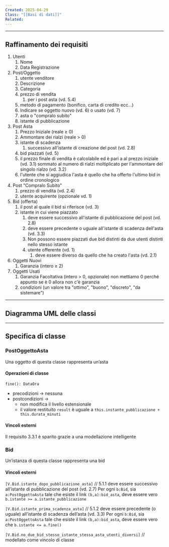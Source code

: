 ```yaml
---
Created: 2025-04-29
Class: "[[Basi di dati]]"
Related:
---
```

---
## Raffinamento dei requisiti
1. Utenti
	1. Nome
	2. Data Registrazione
2. Post/Oggetto
	1. utente venditore
	2. Descrizione
	3. Categoria
	4. prezzo di vendita
		1. per i post asta (vd. 5.4)
	5. metodo di pagamento (bonifico, carta di credito ecc...)
	6. Indicare se oggetto nuovo (vd. 6) o usato (vd. 7)
	7. asta o "compralo subito"
	8. istante di pubblicazione
3. Post Asta  
	1. Prezzo Iniziale (reale ≥ 0)
	2. Ammontare dei rialzi (reale > 0)
	3. istante di scadenza
		1. successivo all'istante di creazione del post (vd. 2.8)
	4. bid piazzati (vd. 5)
	5. il prezzo finale di vendita è calcolabile ed è pari a al prezzo iniziale (vd. 3.1) sommato al numero di rialzi moltiplicato per l'ammontare del singolo rialzo (vd. 3.2)
	6. l'utente che si aggiudica l'asta è quello che ha offerto l'ultimo bid in ordine cronologico
4. Post "Compralo Subito"
	1. prezzo di vendita (vd. 2.4)
	2. utente acquirente (opzionale vd. 1)
5. Bid (offerta)
	1. il post al quale il bid si riferisce (vd. 3)
	2. istante in cui viene piazzato
		1. deve essere successivo all'istante di pubblicazione del post (vd. 2.8)
		2. deve essere precedente o uguale all'istante di scadenza dell'asta (vd. 3.3)
		3. Non possono essere piazzati due bid distinti da due utenti distinti nello stesso istante
		4. utente offerente (vd. 1)
			1. deve essere diverso da quello che ha creato l'asta (vd. 2.1)
6. Oggetti Nuovi
	1. Garanzia (intero ≥ 2)
7. Oggetti Usati
	1. Garanzia Facoltativa (intero > 0, opzionale) non mettiamo 0 perché appunto se è 0 allora non c'è garanzia
	2. condizioni (un valore tra "ottimo", "buono", "discreto", "da sistemare")

---
## Diagramma UML delle classi

---
## Specifica di classe
### PostOggettoAsta
Una oggetto di questa classe rappresenta un’asta
#### Operazioni di classe
`fine(): DataOra`
- precodizioni → nessuna
- postcondizioni →
	- non modifica il livello estensionale
	- il valore restituito `result` è uguale a `this.instante_pubblicazione + this.durata_minuti`
#### Vincoli esterni
Il requisito 3.3.1 è sparito grazie a una modellazione intelligente

### Bid
Un’istanza di questa classe rappresenta una bid
#### Vincoli esterni
`[V.Bid.istante_dopo_pubblicazione_asta]`
// 5.1.1 deve essere successivo all’istante di pubblicazione del post (vd. 2.7)
Per ogni `b:Bid`, sia `a:PostOggettoAsta` tale che esiste il link `(b,a):bid_asta`, deve essere vero `b.istante >= a.istante_pubblicazione`

`[V.Bid.istante_prima_scadenza_asta]`
// 5.1.2 deve essere precedente (o uguale) all’istante di scadenza dell’asta (vd. 3.3)
Per ogni `b:Bid`, sia `a:PostOggettoAsta` tale che esiste il link `(b,a):bid_asta`, deve essere vero che `b.istante <= a.fine()`

`[V.Bid.no_due_bid_stesso_istante_stessa_asta_utenti_diversi]`
// modellato come vincolo di classe